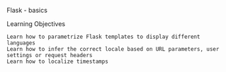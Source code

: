 Flask - basics

Learning Objectives

    Learn how to parametrize Flask templates to display different languages
    Learn how to infer the correct locale based on URL parameters, user settings or request headers
    Learn how to localize timestamps
